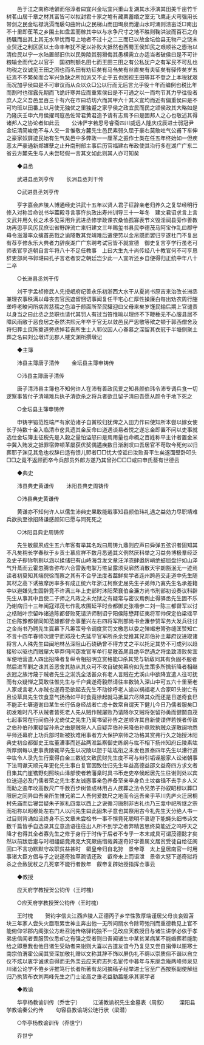 <!-- { "loadSidebar": true } -->
　　邑于江之南称地僻而俗淳者曰宜兴金坛宜兴重山复湖其水渟演其田美千亩竹千树茗山居千章之材其富皆可以拟封君十家之墟有藏粟蓄缗之室无飞鹰走犬弯强用长带剑之民金坛襟洮滆而扆句曲附山之民梯山而田堨泉而灌山水时涌则溃亩泛□南出不十里即萑苇之乡围土如盘盂而稼其中以与水争尺寸之地不胜则鞠洪波而百石之舟扬颿而出其上其无水旱忧而号上地者不过十之二三而巳以故金坛俭县无物产之饶末业贸迁之利区区以土命丰年犹不足以补败大抵然也西蜀王侯知民之艰顺谷之悫治以清俭民以宁一水陆置邮旧供以民势陵其弱猾侮其愚横需立办适当者破侯曰是不可计粮输金而代之以官乎　国初制额名田七而王田三田之有公私犹户之有军民不可乱也均税之议诚见王田之困也而名田有劝征矣有马刍矣有丝直矣有夫征矣有驿传矣岁五征焉不不繁矣而合军兴急缺之所加派又不止于五也困视王田等耳不登之上本税犹艰而况加乎侯曰是不可审议而从众以众□公以行而无后言允乎役十年而编例也税比年而割时也宿蠧先期而飞诡纤寒并应而重累侯曰是不可通之以一而均节其力乎往役者庶人之义吾邑里百三十有六在市曰坊坊六而其甲六十其义宜均而近有偏重侯曰是不可均班以田番上以月使无独优之里独蹙之家乎侯之政宜民而民之颂侯政其大略如是乃隆庆壬申六月侯擢司寇邑佐常君黄君造予请有志焉予曰是固邦人之心也敬述其得诸邦人之协论者如此云 
　　公讳俨字若思号睿斋四川威远人隆庆戌辰进士弱冠尹金坛清简峻绝不与人交一言惟敬方麓先生邑民素弱久屈于豪右莫敢吐气公甫下车伸之豪家奴屏迹民始有生气矣邑中多弊政一一厘革之振作士类在任五年终始如一但疾恶太严豪通新郑媒孽之止升南刑部主事后历官福建右布政使其治行多在湖广广东二省云方麓先生与人未尝轻假一言其文如此则其人亦可知矣 

　　◆县丞 

　　武进县丞刘亨传 
　　长洲县丞刘干传 

　　○武进县丞刘亨传 

　　亨字嘉会庐陵人博通经史洪武十五年以贤人君子征辞亲老归养久之复举经明行修入对称旨命说书华葢殿寻言事忤执政出寿州训导三十一年冬　建文君诏求言上言文武并用久长之术多见采用升武进丞修学政课农桑恤孤寡表节义毁淫祠县旁作善教坊再思亭风厉民庶讼省野辟流亡来归建文三年赐玺书县民李德茂马阿宝作乱曰郡守毋令滋漫率众擒首恶戮之谕降散其党靖难后遣使劳以金帛既而罢归亨遂杜门不复出有荐亨修永乐大典者力辞疾湖广广东聘考试官皆不就宣德　御史复言亨学行虽老可师表官亨造朝自言年将八十不足任教事　上曰大生九十尚传经八十教官何不可亨恳辞吏部尚书郭琎曰孔子言老者安之朝廷岂少此一人宜听还乡自便得归正统中年八十二卒 

　　○长洲县丞刘干传 

　　刘干字孟桢修武人先授岷府纪善永乐初浙西大水干从夏尚书原吉来治改长洲丞兼理农事秩满以母丧去官民遮留悃切事闻复任干宅心仁厚性操廉白每出劝农周行塍垄呼老畯问所病苦慈孺之色溢于颜面所至民驩迎曰父母来矣岁馑民输后期上官谴责以身当之曰此丞之怠职也请代其罚人有过当笞惟喻以理终不下鞭棰无不心服县居不障风雨敝于恶食居之泰然洪熙元年卒于官无以敛邑民严思敬等殡之顿于郭西僧舍及将归葬士庶陈奠道旁悲悼若丧所生士人郭仪因人心眷慕之深留其衣冠于半塘侧聚土葬之名曰刘公墩详见郡人楼文渊所撰墩记 

　　◆主簿 

　　沛县主簿唐子清传 
　　金坛县主簿申铸传 

　　○沛县主簿唐子清传 

　　唐子清沛县主簿也不知何许人在沛有善政民爱之知县颜伯玮令沛专调兵食一切逻察事皆付子清靖难兵执子清欲杀之将兵者欲且留子清曰吾愿从颜令于地下死之 

　　○金坛县主簿申铸传 

　　申铸字镕范性端严有家范诸子自黉校归犹俾之入田力作曰使知所本尝以嫁女使长子持数十金入临清市奁具遗其金反命曰道遇谈易者悦之遂忘金即置不问以吏事就选仕金坛簿主征税先是入榖之量怕溢怒曰是焉用量也命概之百姓称平主计者置金米中冀入贿发之抵罪宿弊顿革屡获优奖偶遘疾数日渐剧叹曰吾居官不苟取今死何以归葬耶子渊见其危也权辞曰适有馈儿赆者□□忧大惊诟曰汝败吾平生矣遂面壁卧叩头□□之竟不返顾而卒今兵部员外郎方遂乃其曾孙□□□咸曰申氏葢有世德云 

　　◆典史 

　　沛县典史黄谦传 
　　沐阳县典史周铸传 

　　○沛县典史黄谦传 

　　黄谦亦不知何许人以儒生沛典史果敢能戢事知县颜伯玮礼遇之益効力尽职靖难兵欲执至徐招降谦感颜知巳愿与同死死之 

　　○沐阳县典史周铸传 

　　先生敏叡夙成生五六年客有举其名戏曰周铸九鼎则应声曰舜弹五弦识者固知其不凡矣稍长学春秋于乡贡士慕应祥不数月悉通其义例然厌科举之习益务博极羣经泛及史子摉狝刳剔以涵以揉储巳有山峙海含发文章汪洋恣肆遒厉峭绝蛣屈盘纡如山泽气升蒸而云霍忽腾沓弥布六合雷轰电掣万恠呈露须臾廓然消散天宇朗豁泯无一迹焉读者初莫知其端倪徐而察之其有不合乎法度者葢鲜矣学者连州跨邑交走道中先生随其材之高下诱掖摩厉率多有成正统六年浙江柯察史屈先生子弟师乃寘先生名承差籍中以避嫌先生固辞竟不许满三年上吏部时沐阳荣襄伯金濂方尚书刑部初设奏议科辟先生从事其中且使二子师之凡政之未允狱之有疑常与密议焉例止得驿丞先生固不乐乃谢病归十三年闽寇邓茂七作乱攻围延平时佥都御史张楷参二刘一陈三都督军以讨之栝贼叶宗留咋诸途陈都督败死请济师制诏宁阳侯陈懋拜征夷将军帅保定伯梁瑶平江伯陈豫都督同知范雄都督佥事董兴左右四将军刑部尚书金濂参赞军务大发兵往讨之金尚书乃聘先生寘幕下凡筹策号令调度赏罚文檄悉以委之殚竭忠膂弥缝匡赞知亡不言十四年春师次建宁而邓茂七先延平官军所杀余党推其兄邓伯孙主幕府议进取诸将言人人殊先生曰闽地林丛深阻山石硗确曾不得方丈之平以托足其势不可成列以趋接轸以驱也而贼窜大草莽伺间窃发官军单行星散首尾县绝卒然遇之将坐致溃败矣宜军便地营遣人四出招降者复纵令相招明立赏格能□杀其党与斩敌同其有负固不服者然后进军剿之诛其首恶舍其胁从其众可不攻自破矣幕府如先生策多所擒斩降者相继衣冠之族污蔑于贼者先生之湔洗全活甚众有老人言贼在尤溪山中欲降宜遣人往可抚而有众疑惮之莫敢往惟先生与千户龚遂奇毅然请往率数骑入深山中可五六十里至老人家或言老人亦贼也遂奇恐欲起去先生不动徐呼老人谕以祸福老人合家叩头谢亡有且设草具先生饮食意气扬扬如平时食竟徐起就马抵巢穴尽降其众而还是日遂奇食巳不能正七箸道谢曰某生长行伍身经战者亡虑十数常自谓天下健儿今日乃儒者服矣□初发难时凡不从贼者皆死老人先从贼作贼屡败乃请降尔又贼将张留孙勇而健鬬自茂七起事常在行间伯孙尤倚仗之先生乃寓书留孙告之逆顺许其自新使谍佯若悞者传致之伯孙伯孙果疑留孙杀之由是贼将人人自疑弃伯孙来降伯孙竟败执贼众遂散闽地悉平师还幕府上功兵部时新被狄难用事者方大保护京师之功格其赏弗行久之始授沐阳典史初佥都御史王竑董漕事而廵盐两淮监察御史练纲与竑不相下扬州知府丘陵素竑所厚纲每以吏事责陵辄举先生以况陵以愬于竑竑衔之未发也景泰四年先生以漕行道中竑令人录先生行槖得白金三数钱文致民财先生度不可与辩引垢诬服家人讼诸朝事下法司谳天顺元年更化先生事白复官因致仕归先生年益高德益邵文益奇四方求文者日集其门崖镌野刻照映山泽部使者若藩臬时具书币走吏卒候起居先生往谢则处以宾位送迎必及门儒者荣之先生孝友诚悫事亲色养备至亲卒身负土坟畚锸不去手乡人义而助之逾年坟高数尺广千数百步树皆成林用占人族葬之法令兄弟子孙叙昭穆以葬□限居之同异曰吾亲所生惟兄弟二人吾何爱数尺之地而令远吾亲乎苹川先庐火迁居桐村先庙而后寝尝疑朱子家礼四龛以西上之说循习唐制非古礼也乃三龛中祀所继之宗而祖祢以昭穆处左右门人以问先生曰此固朱子意也其祭用古今礼先生天分绝人书一过目则背诵如流终身不忘文章未尝检书一事不悞竟死聪明不衰镫下能蝇头细书诗文数千篇皆手自选录其立意造语往往出人所不到学之者弊精苦思终莫能近之呜呼天之降才也得其全者寡先生之修于身行于时传于后者不专乎一本末咸具可谓茂德懿才矣然以前跋后疐与时相龃龉竟弗克大究厥施惜哉龚遂奇好学善属文居贫受徒自给征闽回口不言功默默守故职贫益甚时　叡皇帝归自北狩　景帝尊　太上皇居南官一时用事诸大臣方倡与子之说遂奇独草疏请还政　叡帝未上而语泄　景帝大怒下遂奇狱将杀之会赦犹杖之几死挛不能行者数年　叡帝复辟始授指挥佥事云 

　　◆教授 

　　应天府学教授贺公钧传（王时槐） 

　　○应天府学教授贺公钧传（王时槐） 

　　王时槐 
　　贺钧字信夫江西庐陵人正德丙子乡举性敦厚端谨居父母丧哀毁苫块三年家人尝失火亟取累世神主奔出他一无所问丽水令除苛弛刑而重德教见上官不能俯仰邻郡内阁张公方赴召驰传络驿钧独不一见改应天教授日与诸生讲学必依于孝弟忠信闻者畏服贽仪悉却之有强之受者则曰吾闻诸生中某贫某病某不能婚葬若能助给之即惠我也他日诸生受助者来谢则大喜以古道友谊今乃复见又尝自捐俸以赈寒士南宗伯渭霍公闻其贤深加敬礼赠以文称其辞不饰以屏伪礼不缛以崇质俗不谐以自立仪不炫以衷孚诚求自得而无外羡云应天府志列名宦传中暮年与东廓念庵两峰师泉见川诸公论学不倦乡评推笃行长者所著有龙冈摘稿子经举进士官至广西按察副使解组归乃执贽布衣刘两峰先生之门士论高之垂老益勤葢能承其家学者 

　　◆教谕 

　　华亭杨教谕训传（乔世宁） 
　　江浦教谕祝先生金墓表（周叙） 
　　溧阳县学教谕秦公约传 
　　句容县教谕胡公琏行状（梁潜） 

　　○华亭杨教谕训传（乔世宁） 

　　乔世宁 
